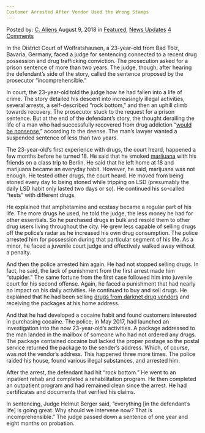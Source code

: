 ```yaml
---
Customer Arrested After Vendor Used the Wrong Stamps
---
```

<article class="post-listing post-26520 post type-post status-publish format-standard has-post-thumbnail hentry 
 tag-customer tag-stamps tag-vendor tag-wrong">
<div class="post-inner">
<span>Posted by: <a href="https://www.deepdotweb.com/author/caliens/" title="">C. Aliens </a></span>
<span>August 9, 2018</span>
<span>in <a href="https://www.deepdotweb.com/category/deepdot-news/" rel="category tag">Featured</a>, <a href="https://www.deepdotweb.com/category/news-updates/" rel="category tag">News Updates</a></span>
<span><a href="https://www.deepdotweb.com/2018/08/09/customer-arrested-after-vendor-used-the-wrong-stamps/#comments">4 Comments</a></span>


<p>In the District Court of Wolfratshausen, a 23-year-old from Bad Tölz, Bavaria, Germany, faced a judge for sentencing connected to a recent drug possession and drug trafficking conviction. The prosecution asked for a prison sentence of more than two years. The judge, though, after hearing the defendant’s side of the story, called the sentence proposed by the prosecutor “incomprehensible.”</p>
<p>In court, the 23-year-old told the judge how he had fallen into a life of crime. The story detailed his descent into increasingly illegal activities, several arrests, a self-described “rock bottom,&#8221; and then an uphill climb towards recovery. The prosecutor stuck to the request for a prison sentence. But at the end of the defendant’s story, the thought derailing the life of a man who had successfully recovered from drug addiction “<a href="https://www.merkur.de/lokales/bad-toelz/bad-toelz-ort28297/amtsgericht-wolfratshausen-suechtiger-krempelt-sein-leben-um-10053495.html">would be nonsense</a>,&#8221; according to the deense. The man’s lawyer wanted a suspended sentence of less than two years.</p>
<p>The 23-year-old’s first experience with drugs, the court heard, happened a few months before he turned 18. He said that he smoked <a href="https://www.deepdotweb.com/tag/marijuana/">marijuana</a> with his friends on a class trip to Berlin. He said that he left home at 18 and marijuana became an everyday habit. However, he said, marijuana was not enough. He tested other drugs, the court heard. He moved from being stoned every day to being stoned while tripping on LSD (presumably the daily LSD habit only lasted two days or so). He continued his so-called “tests” with different drugs.</p>
<p>He explained that amphetamine and ecstasy became a regular part of his life. The more drugs he used, he told the judge, the less money he had for other essentials. So he purchased drugs in bulk and resold them to other drug users living throughout the city. He grew less capable of selling drugs off the police&#8217;s radar as he increased his own drug consumption. The police arrested him for possession during that particular segment of his life. As a minor, he faced a juvenile court judge and effectively walked away without a penalty.</p>
<p>And then the police arrested him again. He had not stopped selling drugs. In fact, he said, the lack of punishment from the first arrest made him “stupider.&#8221; The same fortune from the first case followed him into juvenile court for his second offense. Again, he faced a punishment that had nearly no impact on his daily activities. He continued to buy and sell drugs. He explained that he had been selling <a href="https://www.deepdotweb.com/tag/darknet/">drugs from darknet drug vendors</a> and receiving the packages at his home address.</p>
<p>And that he had developed a cocaine habit and found customers interested in purchasing cocaine. The police, in May 2017, had launched an investigation into the now 23-year-old’s activities. A package addressed to the man landed in the mailbox of someone who had not ordered any drugs. The package contained cocaine but lacked the proper postage so the postal service returned the package to the sender’s address. Which, of course, was not the vendor&#8217;s address. This happened three more times. The police raided his house, found various illegal substances, and arrested him.</p>
<p>After the arrest, the defendant had hit “rock bottom.” He went to an inpatient rehab and completed a rehabilitation program. He then completed an outpatient program and had remained clean since the arrest. He had certificates and documents that verified his claims.</p>
<p>In sentencing, Judge Helmut Berger said, “everything [in the defendant&#8217;s life] is going great. Why should we intervene now? That is incomprehensible.” The judge passed down a sentence of one year and eight months on probation.</p>
</div>
<span style="display:none"><a href="https://www.deepdotweb.com/tag/arrested/" rel="tag">arrested</a> <a href="https://www.deepdotweb.com/tag/customer/" rel="tag">customer</a> <a href="https://www.deepdotweb.com/tag/stamps/" rel="tag">stamps</a> <a href="https://www.deepdotweb.com/tag/vendor/" rel="tag">vendor</a> <a href="https://www.deepdotweb.com/tag/wrong/" rel="tag">wrong</a></span> <span style="display:none" class="updated">2018-08-09<a href="https://www.deepdotweb.com/author/caliens/" title="Posts by C. Aliens" rel="author">C. Aliens</a></strong></div>
</div>
</article>

